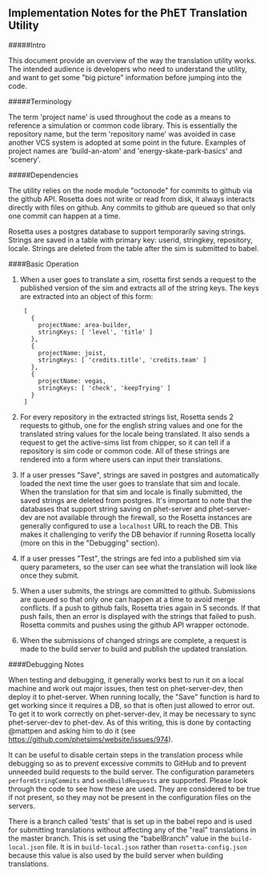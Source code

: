 Implementation Notes for the PhET Translation Utility
-----------------------------------------------------

#####Intro

This document provide an overview of the way the translation utility works.  The intended audience is developers who
need to understand the utility, and want to get some "big picture" information before jumping into the code.

#####Terminology

The term 'project name' is used throughout the code as a means to reference a simulation or common code library.  This
is essentially the repository name, but the term 'repository name' was avoided in case another VCS system is adopted
at some point in the future.  Examples of project names are 'build-an-atom' and 'energy-skate-park-basics' and 
'scenery'.

#####Dependencies

The utility relies on the node module "octonode" for commits to github via the github API. Rosetta does not write or 
read from disk, it always interacts directly with files on github. Any commits to github are queued so that only one
commit can happen at a time.

Rosetta uses a postgres database to support temporarily saving strings. Strings are saved in a table with primary key:
userid, stringkey, repository, locale. Strings are deleted from the table after the sim is submitted to babel.

####Basic Operation

1. When a user goes to translate a sim, rosetta first sends a request to the published version of the sim and extracts
all of the string keys. The keys are extracted into an object of this form:

        [ 
          {
            projectName: area-builder,
            stringKeys: [ 'level', 'title' ]
          },
          {
            projectName: joist,
            stringKeys: [ 'credits.title', 'credits.team' ]
          },
          {
            projectName: vegas,
            stringKeys: [ 'check', 'keepTrying' ]
          }
        ]
        
2. For every repository in the extracted strings list, Rosetta sends 2 requests to github, one for the english string 
values and one for the translated string values for the locale being translated. It also sends a request to get the 
active-sims list from chipper, so it can tell if a repository is sim code or common code. All of these strings are 
rendered into a form where users can input their translations.
3. If a user presses "Save", strings are saved in postgres and automatically loaded the next time the user goes to
translate that sim and locale. When the translation for that sim and locale is finally submitted, the saved strings are
deleted from postgres.  It's important to note that the databases that support string saving on phet-server and
phet-server-dev are not available through the firewall, so the Rosetta instances are generally configured to use a
`localhost` URL to reach the DB.  This makes it challenging to verify the DB behavior if running Rosetta locally (more
on this in the "Debugging" section).
4. If a user presses "Test", the strings are fed into a published sim via query parameters, so the user can see what the
translation will look like once they submit.
5. When a user submits, the strings are committed to github. Submissions are queued so that only one can happen at a
time to avoid merge conflicts. If a push to github fails, Rosetta tries again in 5 seconds. If that push fails, then an
error is displayed with the strings that failed to push. Rosetta commits and pushes using the github API wrapper
octonode.
6. When the submissions of changed strings are complete, a request is made to the build server to build and publish the
updated translation.

####Debugging Notes

When testing and debugging, it generally works best to run it on a local machine and work out major issues, then test
on phet-server-dev, then deploy it to phet-server.  When running locally, the "Save" function is hard to get working
since it requires a DB, so that is often just allowed to error out.  To get it to work correctly on phet-server-dev, it
may be necessary to sync phet-server-dev to phet-dev.  As of this writing, this is done by contacting @mattpen and
asking him to do it (see https://github.com/phetsims/website/issues/974).

It can be useful to disable certain steps in the translation process while debugging so as to prevent excessive commits
to GitHub and to prevent unneeded build requests to the build server.  The configuration parameters 
`performStringCommits` and `sendBuildRequests` are supported.  Please look through the code to see how these are used.
They are considered to be true if not present, so they may not be present in the configuration files on the servers.

There is a branch called 'tests' that is set up in the babel repo and is used for submitting translations without
affecting any of the "real" translations in the master branch.  This is set using the "babelBranch" value in the
`build-local.json` file.  It is in `build-local.json` rather than `rosetta-config.json` because this value is also used
by the build server when building translations.

